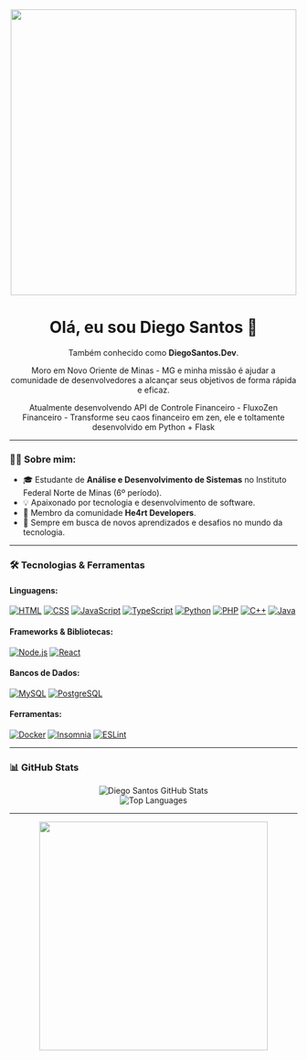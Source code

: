 <div align="center">
  <img src="https://user-images.githubusercontent.com/74038190/225813708-98b745f2-7d22-48cf-9150-083f1b00d6c9.gif" width="500" />
  <h1>Olá, eu sou Diego Santos 👋</h1>
  <p>Também conhecido como <strong>DiegoSantos.Dev</strong>.</p>
  <p>Moro em Novo Oriente de Minas - MG e minha missão é ajudar a comunidade de desenvolvedores a alcançar seus objetivos de forma rápida e eficaz.</p>
  <p>Atualmente desenvolvendo API de Controle Financeiro - FluxoZen Financeiro - Transforme seu caos financeiro em zen, ele e toltamente desenvolvido em Python + Flask</p>
</div>

---

### 👨‍💻 Sobre mim:
- 🎓 Estudante de **Análise e Desenvolvimento de Sistemas** no Instituto Federal Norte de Minas (6º período).  
- 💡 Apaixonado por tecnologia e desenvolvimento de software.  
- 🤝 Membro da comunidade **He4rt Developers**.  
- 🚀 Sempre em busca de novos aprendizados e desafios no mundo da tecnologia.  

---

### 🛠️ Tecnologias & Ferramentas

#### **Linguagens**:
<p>
  <a href="https://developer.mozilla.org/en-US/docs/Web/HTML"><img src="https://img.shields.io/badge/HTML-239120?style=for-the-badge&logo=html5&logoColor=white" alt="HTML" /></a>
  <a href="https://developer.mozilla.org/en-US/docs/Web/CSS"><img src="https://img.shields.io/badge/CSS-239120?style=for-the-badge&logo=css3&logoColor=white" alt="CSS" /></a>
  <a href="https://developer.mozilla.org/en-US/docs/Web/JavaScript"><img src="https://img.shields.io/badge/JavaScript-F7DF1E?style=for-the-badge&logo=javascript&logoColor=black" alt="JavaScript" /></a>
  <a href="https://www.typescriptlang.org/"><img src="https://img.shields.io/badge/TypeScript-007ACC?style=for-the-badge&logo=typescript&logoColor=white" alt="TypeScript" /></a>
  <a href="https://www.python.org/"><img src="https://img.shields.io/badge/Python-14354C?style=for-the-badge&logo=python&logoColor=white" alt="Python" /></a>
  <a href="https://www.php.net/"><img src="https://img.shields.io/badge/PHP-777BB4?style=for-the-badge&logo=php&logoColor=white" alt="PHP" /></a>
  <a href="https://isocpp.org/"><img src="https://img.shields.io/badge/C%2B%2B-00599C?style=for-the-badge&logo=c%2B%2B&logoColor=white" alt="C++" /></a>
  <a href="https://www.java.com/"><img src="https://img.shields.io/badge/Java-007396?style=for-the-badge&logo=java&logoColor=white" alt="Java" /></a>
</p>

#### **Frameworks & Bibliotecas**:
<p>
  <a href="https://nodejs.org/"><img src="https://img.shields.io/badge/Node.js-43853D?style=for-the-badge&logo=node.js&logoColor=white" alt="Node.js" /></a>
  <a href="https://reactjs.org/"><img src="https://img.shields.io/badge/React-20232A?style=for-the-badge&logo=react&logoColor=61DAFB" alt="React" /></a>
</p>

#### **Bancos de Dados**:
<p>
  <a href="https://www.mysql.com/"><img src="https://img.shields.io/badge/MySQL-005C84?style=for-the-badge&logo=mysql&logoColor=white" alt="MySQL" /></a>
  <a href="https://www.postgresql.org/"><img src="https://img.shields.io/badge/PostgreSQL-316192?style=for-the-badge&logo=postgresql&logoColor=white" alt="PostgreSQL" /></a>
</p>

#### **Ferramentas**:
<p>
  <a href="https://www.docker.com/"><img src="https://img.shields.io/badge/Docker-2CA5E0?style=for-the-badge&logo=docker&logoColor=white" alt="Docker" /></a>
  <a href="https://insomnia.rest/"><img src="https://img.shields.io/badge/Insomnia-5849be?style=for-the-badge&logo=Insomnia&logoColor=white" alt="Insomnia" /></a>
  <a href="https://eslint.org/"><img src="https://img.shields.io/badge/eslint-3A33D1?style=for-the-badge&logo=eslint&logoColor=white" alt="ESLint" /></a>
</p>

---

### 📊 GitHub Stats

<div align="center">
  <picture>
    <source srcset="https://github-readme-stats.vercel.app/api?username=diegodevops26&show_icons=true&theme=dark" media="(prefers-color-scheme: dark)" />
    <source srcset="https://github-readme-stats.vercel.app/api?username=diegodevops26&show_icons=true" media="(prefers-color-scheme: light), (prefers-color-scheme: no-preference)" />
    <img src="https://github-readme-stats.vercel.app/api?username=diegodevops26&show_icons=true" alt="Diego Santos GitHub Stats" />
  </picture>
  <br />
  <img src="https://github-readme-stats.vercel.app/api/top-langs/?username=Diegodevops26&layout=compact" alt="Top Languages" />
</div>

---

<div align="center">
  <img src="https://user-images.githubusercontent.com/74038190/212284158-e840e285-664b-44d7-b79b-e264b5e54825.gif" width="400" />
  <br><br>
</div>


